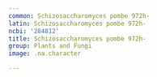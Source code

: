 ```yaml
---
common: Schizosaccharomyces pombe 972h-
latin: Schizosaccharomyces pombe 972h-
ncbi: '284812'
title: Schizosaccharomyces pombe 972h-
group: Plants and Fungi
image: .na.character

---
```

